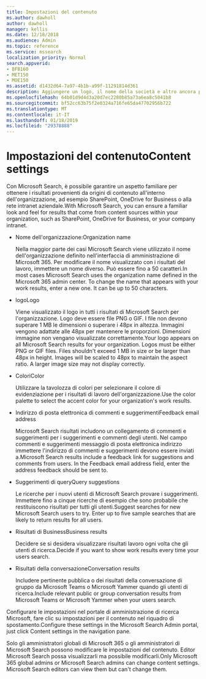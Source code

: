 ```yaml
---
title: Impostazioni del contenuto
ms.author: dawholl
author: dawholl
manager: kellis
ms.date: 12/18/2018
ms.audience: Admin
ms.topic: reference
ms.service: mssearch
localization_priority: Normal
search.appverid:
- BFB160
- MET150
- MOE150
ms.assetid: d1432d64-7a97-4b1b-a99f-11291814d361
description: Aggiungere un logo, il nome della società e altro ancora per i Microsoft Search utilizzare risultati
ms.openlocfilehash: 64b01d9d4d3a20d7ec2280b85a73a6ea8c5041b8
ms.sourcegitcommit: bf52cc63b75f2e0324a716fe65da47702956b722
ms.translationtype: MT
ms.contentlocale: it-IT
ms.lasthandoff: 01/18/2019
ms.locfileid: "29378888"
---
```

# <a name="content-settings"></a><span data-ttu-id="b2b1a-103">Impostazioni del contenuto</span><span class="sxs-lookup"><span data-stu-id="b2b1a-103">Content settings</span></span>

<span data-ttu-id="b2b1a-104">Con Microsoft Search, è possibile garantire un aspetto familiare per ottenere i risultati provenienti da origini di contenuto all'interno dell'organizzazione, ad esempio SharePoint, OneDrive for Business o alla rete intranet aziendale.</span><span class="sxs-lookup"><span data-stu-id="b2b1a-104">With Microsoft Search, you can ensure a familiar look and feel for results that come from content sources within your organization, such as SharePoint, OneDrive for Business, or your company intranet.</span></span> 
  
- <span data-ttu-id="b2b1a-105">Nome dell'organizzazione:</span><span class="sxs-lookup"><span data-stu-id="b2b1a-105">Organization name</span></span>
    
    <span data-ttu-id="b2b1a-p101">Nella maggior parte dei casi Microsoft Search viene utilizzato il nome dell'organizzazione definito nell'interfaccia di amministrazione di Microsoft 365. Per modificare il nome visualizzato con i risultati del lavoro, immettere un nome diverso. Può essere fino a 50 caratteri.</span><span class="sxs-lookup"><span data-stu-id="b2b1a-p101">In most cases Microsoft Search uses the organization name defined in the Microsoft 365 admin center. To change the name that appears with your work results, enter a new one. It can be up to 50 characters.</span></span>
    
- <span data-ttu-id="b2b1a-109">logo</span><span class="sxs-lookup"><span data-stu-id="b2b1a-109">Logo</span></span>
    
    <span data-ttu-id="b2b1a-p102">Viene visualizzato il logo in tutti i risultati di Microsoft Search per l'organizzazione. Logo deve essere file PNG o GIF. I file non devono superare 1 MB le dimensioni o superare i 48px in altezza. Immagini vengono adattate alle 48px per mantenere le proporzioni. Dimensioni immagine non vengano visualizzate correttamente.</span><span class="sxs-lookup"><span data-stu-id="b2b1a-p102">Your logo appears on all Microsoft Search results for your organization. Logos must be either PNG or GIF files. Files shouldn't exceed 1 MB in size or be larger than 48px in height. Images will be scaled to 48px to maintain the aspect ratio. A larger image size may not display correctly.</span></span>
    
- <span data-ttu-id="b2b1a-115">Colori</span><span class="sxs-lookup"><span data-stu-id="b2b1a-115">Color</span></span>
    
    <span data-ttu-id="b2b1a-116">Utilizzare la tavolozza di colori per selezionare il colore di evidenziazione per i risultati di lavoro dell'organizzazione.</span><span class="sxs-lookup"><span data-stu-id="b2b1a-116">Use the color palette to select the accent color for your organization's work results.</span></span>
    
- <span data-ttu-id="b2b1a-117">Indirizzo di posta elettronica di commenti e suggerimenti</span><span class="sxs-lookup"><span data-stu-id="b2b1a-117">Feedback email address</span></span>
    
    <span data-ttu-id="b2b1a-p103">Microsoft Search risultati includono un collegamento di commenti e suggerimenti per i suggerimenti e commenti degli utenti. Nel campo commenti e suggerimenti messaggio di posta elettronica indirizzo immettere l'indirizzo di commenti e suggerimenti devono essere inviati a.</span><span class="sxs-lookup"><span data-stu-id="b2b1a-p103">Microsoft Search results include a feedback link for suggestions and comments from users. In the Feedback email address field, enter the address feedback should be sent to.</span></span>
    
- <span data-ttu-id="b2b1a-120">Suggerimenti di query</span><span class="sxs-lookup"><span data-stu-id="b2b1a-120">Query suggestions</span></span>
    
    <span data-ttu-id="b2b1a-p104">Le ricerche per i nuovi utenti di Microsoft Search provare i suggerimenti. Immettere fino a cinque ricerche di esempio che sono probabile che restituiscono risultati per tutti gli utenti.</span><span class="sxs-lookup"><span data-stu-id="b2b1a-p104">Suggest searches for new Microsoft Search users to try. Enter up to five sample searches that are likely to return results for all users.</span></span>
    
- <span data-ttu-id="b2b1a-123">Risultati di Business</span><span class="sxs-lookup"><span data-stu-id="b2b1a-123">Business results</span></span>
    
    <span data-ttu-id="b2b1a-124">Decidere se si desidera visualizzare risultati lavoro ogni volta che gli utenti di ricerca.</span><span class="sxs-lookup"><span data-stu-id="b2b1a-124">Decide if you want to show work results every time your users search.</span></span>
    
- <span data-ttu-id="b2b1a-125">Risultati della conversazione</span><span class="sxs-lookup"><span data-stu-id="b2b1a-125">Conversation results</span></span>
    
    <span data-ttu-id="b2b1a-126">Includere pertinente pubblica o dei risultati della conversazione di gruppo da Microsoft Teams o Microsoft Yammer quando gli utenti di ricerca.</span><span class="sxs-lookup"><span data-stu-id="b2b1a-126">Include relevant public or group conversation results from Microsoft Teams or Microsoft Yammer when your users search.</span></span>
    
<span data-ttu-id="b2b1a-127">Configurare le impostazioni nel portale di amministrazione di ricerca Microsoft, fare clic su impostazioni per il contenuto nel riquadro di spostamento.</span><span class="sxs-lookup"><span data-stu-id="b2b1a-127">Configure these settings in the Microsoft Search Admin portal, just click Content settings in the navigation pane.</span></span>
  
<span data-ttu-id="b2b1a-p105">Solo gli amministratori globali di Microsoft 365 o gli amministratori di Microsoft Search possono modificare le impostazioni del contenuto. Editor Microsoft Search possa visualizzarli ma possibile modificarli.</span><span class="sxs-lookup"><span data-stu-id="b2b1a-p105">Only Microsoft 365 global admins or Microsoft Search admins can change content settings. Microsoft Search editors can view them but can't change them.</span></span>


